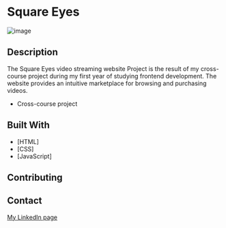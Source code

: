 # Square Eyes

![image](https://github.com/Beatevangsnes/Portfolio/blob/master/images/squareeyes.png?raw=true)

## Description

The Square Eyes video streaming website Project is the result of my cross-course project during my first year of studying frontend development. The website provides an intuitive marketplace for browsing and purchasing videos.

- Cross-course project

## Built With

- [HTML]
- [CSS]
- [JavaScript]

## Contributing

## Contact

[My LinkedIn page](https://www.linkedin.com/in/beate-vangsnes/)
